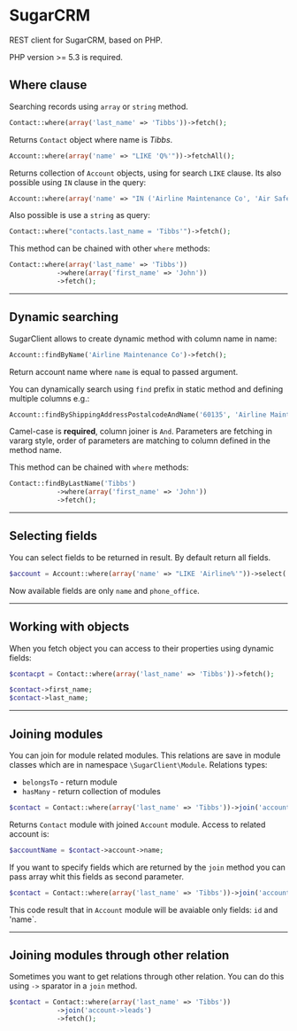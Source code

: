 SugarCRM
========

REST client for SugarCRM, based on PHP.

PHP version >= 5.3 is required.

Where clause
------------

Searching records using `array` or `string` method.

```php
Contact::where(array('last_name' => 'Tibbs'))->fetch();
```

Returns `Contact` object where name is *Tibbs*.

```php
Account::where(array('name' => "LIKE 'Q%'"))->fetchAll();
```

Returns collection of `Account` objects, using for search `LIKE` clause. Its also possible using `IN` clause in the query:

```php
Account::where(array('name' => "IN ('Airline Maintenance Co', 'Air Safety Inc')"))->fetchAll();
```

Also possible is use a `string` as query:

```php
Contact::where("contacts.last_name = 'Tibbs'")->fetch();
```

This method can be chained with other `where` methods:

```php
Contact::where(array('last_name' => 'Tibbs'))
            ->where(array('first_name' => 'John'))
            ->fetch();
```

***

Dynamic searching
-----------------

SugarClient allows to create dynamic method with column name in name:

```php
Account::findByName('Airline Maintenance Co')->fetch();
```

Return account name where `name` is equal to passed argument.

You can dynamically search using `find` prefix in static method and defining multiple columns e.g.:

```php
Account::findByShippingAddressPostalcodeAndName('60135', 'Airline Maintenance Co')->fetch();
```

Camel-case is **required**, column joiner is `And`. Parameters are fetching in vararg style, order of parameters are matching to column defined in the method name.

This method can be chained with `where` methods:

```php
Contact::findByLastName('Tibbs')
            ->where(array('first_name' => 'John'))
            ->fetch();
```

***

Selecting fields
----------------

You can select fields to be returned in result. By default return all fields.

```php
$account = Account::where(array('name' => "LIKE 'Airline%'"))->select('name', 'phone_office')->fetch();
```

Now available fields are only `name` and `phone_office`.

***

Working with objects
--------------------

When you fetch object you can access to their properties using dynamic fields:

```php
$contacpt = Contact::where(array('last_name' => 'Tibbs'))->fetch();

$contact->first_name;
$contact->last_name;
```

***

Joining modules
---------------

You can join for module related modules. This relations are save in module classes which are in namespace `\SugarClient\Module`. Relations types: 

* `belongsTo` - return module
* `hasMany` - return collection of modules

```php
$contact = Contact::where(array('last_name' => 'Tibbs'))->join('account')->fetch();
```

Returns `Contact` module with joined `Account` module. Access to related account is:

```php
$accountName = $contact->account->name;
```

If you want to specify fields which are returned by the `join` method you can pass array whit this fields as second parameter.

```php
$contact = Contact::where(array('last_name' => 'Tibbs'))->join('account', array('id', 'name'))->fetch();
```

This code result that in `Account` module will be avaiable only fields: `id` and 'name`.

***

Joining modules through other relation
--------------------------------------

Sometimes you want to get relations through other relation. You can do this using `->` sparator in a `join` method.

```php
$contact = Contact::where(array('last_name' => 'Tibbs'))
            ->join('account->leads')
            ->fetch();
```
